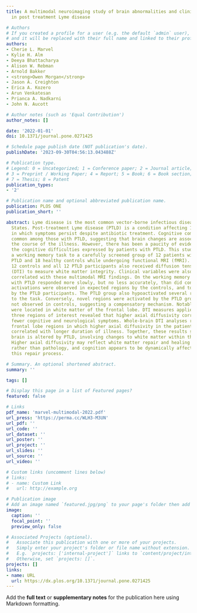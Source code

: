 ```yaml
---
title: A multimodal neuroimaging study of brain abnormalities and clinical correlates
  in post treatment Lyme disease

# Authors
# If you created a profile for a user (e.g. the default `admin` user), write the username (folder name) here
# and it will be replaced with their full name and linked to their profile.
authors:
- Cherie L. Marvel
- Kylie H. Alm
- Deeya Bhattacharya
- Alison W. Rebman
- Arnold Bakker
- <strong>Owen Morgan</strong>
- Jason A. Creighton
- Erica A. Kozero
- Arun Venkatesan
- Prianca A. Nadkarni
- John N. Aucott

# Author notes (such as 'Equal Contribution')
author_notes: []

date: '2022-01-01'
doi: 10.1371/journal.pone.0271425

# Schedule page publish date (NOT publication's date).
publishDate: '2023-09-30T04:56:13.043488Z'

# Publication type.
# Legend: 0 = Uncategorized; 1 = Conference paper; 2 = Journal article;
# 3 = Preprint / Working Paper; 4 = Report; 5 = Book; 6 = Book section;
# 7 = Thesis; 8 = Patent
publication_types:
- '2'

# Publication name and optional abbreviated publication name.
publication: PLOS ONE
publication_short: ''

abstract: Lyme disease is the most common vector-borne infectious disease in the United
  States. Post-treatment Lyme disease (PTLD) is a condition affecting 10–20% of patients
  in which symptoms persist despite antibiotic treatment. Cognitive complaints are
  common among those with PTLD, suggesting that brain changes are associated with
  the course of the illness. However, there has been a paucity of evidence to explain
  the cognitive difficulties expressed by patients with PTLD. This study administered
  a working memory task to a carefully screened group of 12 patients with well-characterized
  PTLD and 18 healthy controls while undergoing functional MRI (fMRI). A subset of
  12 controls and all 12 PTLD participants also received diffusion tensor imaging
  (DTI) to measure white matter integrity. Clinical variables were also assessed and
  correlated with these multimodal MRI findings. On the working memory task, the patients
  with PTLD responded more slowly, but no less accurately, than did controls. FMRI
  activations were observed in expected regions by the controls, and to a lesser extent,
  by the PTLD participants. The PTLD group also hypoactivated several regions relevant
  to the task. Conversely, novel regions were activated by the PTLD group that were
  not observed in controls, suggesting a compensatory mechanism. Notably, three activations
  were located in white matter of the frontal lobe. DTI measures applied to these
  three regions of interest revealed that higher axial diffusivity correlated with
  fewer cognitive and neurological symptoms. Whole-brain DTI analyses revealed several
  frontal lobe regions in which higher axial diffusivity in the patients with PTLD
  correlated with longer duration of illness. Together, these results show that the
  brain is altered by PTLD, involving changes to white matter within the frontal lobe.
  Higher axial diffusivity may reflect white matter repair and healing over time,
  rather than pathology, and cognition appears to be dynamically affected throughout
  this repair process.

# Summary. An optional shortened abstract.
summary: ''

tags: []

# Display this page in a list of Featured pages?
featured: false

# Links
pdf_name: 'marvel-multimodal-2022.pdf'
url_press: 'https://perma.cc/WLH3-M3UN'
url_pdf: ''
url_code: ''
url_dataset: ''
url_poster: ''
url_project: ''
url_slides: ''
url_source: ''
url_video: ''

# Custom links (uncomment lines below)
# links:
# - name: Custom Link
#   url: http://example.org

# Publication image
# Add an image named `featured.jpg/png` to your page's folder then add a caption below.
image:
  caption: ''
  focal_point: ''
  preview_only: false

# Associated Projects (optional).
#   Associate this publication with one or more of your projects.
#   Simply enter your project's folder or file name without extension.
#   E.g. `projects: ['internal-project']` links to `content/project/internal-project/index.md`.
#   Otherwise, set `projects: []`.
projects: []
links:
- name: URL
  url: https://dx.plos.org/10.1371/journal.pone.0271425
---
```


Add the **full text** or **supplementary notes** for the publication here using Markdown formatting.
